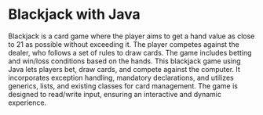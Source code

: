 # Blackjack with Java
Blackjack is a card game where the player aims to get a hand value as close to 21 as possible without exceeding it. The player competes against the dealer, who follows a set of rules to draw cards. The game includes betting and win/loss conditions based on the hands.
This blackjack game using Java lets players bet, draw cards, and compete against the computer. It incorporates exception handling, mandatory declarations, and utilizes generics, lists, and existing classes for card management. The game is designed to read/write input, ensuring an interactive and dynamic experience.
